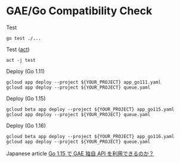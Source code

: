 # GAE/Go Compatibility Check

Test

```console
go test ./...
```

Test ([act](https://github.com/nektos/act))

```console
act -j test
```

Deploy (Go 1.11)

```console
gcloud app deploy --project ${YOUR_PROJECT} app_go111.yaml
gcloud app deploy --project ${YOUR_PROJECT} queue.yaml
```

Deploy (Go 1.15)

```console
gcloud beta app deploy --project ${YOUR_PROJECT} app_go115.yaml
gcloud app deploy --project ${YOUR_PROJECT} queue.yaml
```

Deploy (Go 1.16)

```console
gcloud beta app deploy --project ${YOUR_PROJECT} app_go116.yaml
gcloud app deploy --project ${YOUR_PROJECT} queue.yaml
```

Japanese article
[Go 1.15 で GAE 独自 API を利用できるのか？](https://qiita.com/sg0hsmt/items/341265b485bbc7ccef28)
